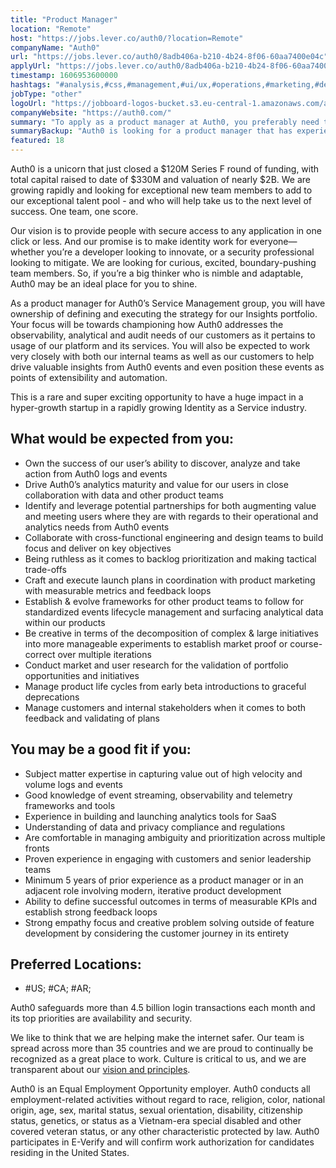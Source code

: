 ```yaml
---
title: "Product Manager"
location: "Remote"
host: "https://jobs.lever.co/auth0/?location=Remote"
companyName: "Auth0"
url: "https://jobs.lever.co/auth0/8adb406a-b210-4b24-8f06-60aa7400e04c"
applyUrl: "https://jobs.lever.co/auth0/8adb406a-b210-4b24-8f06-60aa7400e04c/apply"
timestamp: 1606953600000
hashtags: "#analysis,#css,#management,#ui/ux,#operations,#marketing,#devsec"
jobType: "other"
logoUrl: "https://jobboard-logos-bucket.s3.eu-central-1.amazonaws.com/auth0"
companyWebsite: "https://auth0.com/"
summary: "To apply as a product manager at Auth0, you preferably need to have 5 years of prior experience as a product manager or in an adjacent role involving modern, iterative product development."
summaryBackup: "Auth0 is looking for a product manager that has experience in: #marketing, #devsec, #analysis."
featured: 18
---
```


Auth0 is a unicorn that just closed a $120M Series F round of funding, with total capital raised to date of $330M and valuation of nearly $2B. We are growing rapidly and looking for exceptional new team members to add to our exceptional talent pool - and who will help take us to the next level of success. One team, one score. 

Our vision is to provide people with secure access to any application in one click or less. And our promise is to make identity work for everyone—whether you’re a developer looking to innovate, or a security professional looking to mitigate. We are looking for curious, excited, boundary-pushing team members. So, if you’re a big thinker who is nimble and adaptable, Auth0 may be an ideal place for you to shine.

As a product manager for Auth0’s Service Management group, you will have ownership of defining and executing the strategy for our Insights portfolio. Your focus will be towards championing how Auth0 addresses the observability, analytical and audit needs of our customers as it pertains to usage of our platform and its services. You will also be expected to work very closely with both our internal teams as well as our customers to help drive valuable insights from Auth0 events and even position these events as points of extensibility and automation.

This is a rare and super exciting opportunity to have a huge impact in a hyper-growth startup in a rapidly growing Identity as a Service industry.

## What would be expected from you:

*   Own the success of our user’s ability to discover, analyze and take action from Auth0 logs and events
*   Drive Auth0’s analytics maturity and value for our users in close collaboration with data and other product teams
*   Identify and leverage potential partnerships for both augmenting value and meeting users where they are with regards to their operational and analytics needs from Auth0 events
*   Collaborate with cross-functional engineering and design teams to build focus and deliver on key objectives
*   Being ruthless as it comes to backlog prioritization and making tactical trade-offs
*   Craft and execute launch plans in coordination with product marketing with measurable metrics and feedback loops
*   Establish & evolve frameworks for other product teams to follow for standardized events lifecycle management and surfacing analytical data within our products
*   Be creative in terms of the decomposition of complex & large initiatives into more manageable experiments to establish market proof or course-correct over multiple iterations
*   Conduct market and user research for the validation of portfolio opportunities and initiatives
*   Manage product life cycles from early beta introductions to graceful deprecations
*   Manage customers and internal stakeholders when it comes to both feedback and validating of plans

## You may be a good fit if you:

*   Subject matter expertise in capturing value out of high velocity and volume logs and events
*   Good knowledge of event streaming, observability and telemetry frameworks and tools
*   Experience in building and launching analytics tools for SaaS
*   Understanding of data and privacy compliance and regulations
*   Are comfortable in managing ambiguity and prioritization across multiple fronts
*   Proven experience in engaging with customers and senior leadership teams
*   Minimum 5 years of prior experience as a product manager or in an adjacent role involving modern, iterative product development
*   Ability to define successful outcomes in terms of measurable KPIs and establish strong feedback loops
*   Strong empathy focus and creative problem solving outside of feature development by considering the customer journey in its entirety

## Preferred Locations:

*   #US; #CA; #AR;

Auth0 safeguards more than 4.5 billion login transactions each month and its top priorities are availability and security.

We like to think that we are helping make the internet safer. Our team is spread across more than 35 countries and we are proud to continually be recognized as a great place to work. Culture is critical to us, and we are transparent about our [vision and principles](https://auth0.com/blog/the-developer-first-identity-platform-auth0-story-and-future). 

Auth0 is an Equal Employment Opportunity employer. Auth0 conducts all employment-related activities without regard to race, religion, color, national origin, age, sex, marital status, sexual orientation, disability, citizenship status, genetics, or status as a Vietnam-era special disabled and other covered veteran status, or any other characteristic protected by law. Auth0 participates in E-Verify and will confirm work authorization for candidates residing in the United States.
